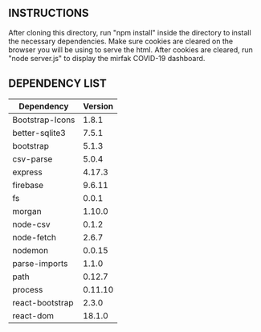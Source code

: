 
INSTRUCTIONS
----------------------------------------------------------------------

After cloning this directory, run "npm install" inside the directory to install the necessary dependencies. Make sure cookies are cleared on the browser you will be using to serve the html. After cookies are cleared, run "node server.js" to display the mirfak COVID-19 dashboard.


DEPENDENCY LIST
----------------------------------------------------------------------
Dependency | Version 
--- | ---
Bootstrap-Icons | 1.8.1 
better-sqlite3 | 7.5.1
bootstrap | 5.1.3
csv-parse | 5.0.4
express | 4.17.3
firebase | 9.6.11
fs | 0.0.1
morgan | 1.10.0
node-csv | 0.1.2
node-fetch | 2.6.7
nodemon | 0.0.15
parse-imports | 1.1.0
path | 0.12.7
process | 0.11.10
react-bootstrap | 2.3.0
react-dom | 18.1.0




